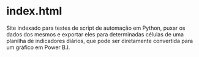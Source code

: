# index.html
Site indexado para testes de script de automação em Python, puxar os dados dos mesmos e exportar eles para determinadas células de uma planilha de indicadores diários, que pode ser diretamente convertida para um gráfico em Power B.I. 
